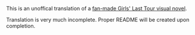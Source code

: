 This is an unoffical translation of a [fan-made Girls' Last Tour visual novel](https://rimsx.sakura.ne.jp/onemore/).

Translation is very much incomplete. Proper README will be created upon completion.
